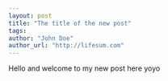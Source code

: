 ```yaml
---
layout: post
title: "The title of the new post"
tags:
author: "John Doe"
author_url: "http://lifesum.com"
---
```


Hello and welcome to my new post here yoyo
